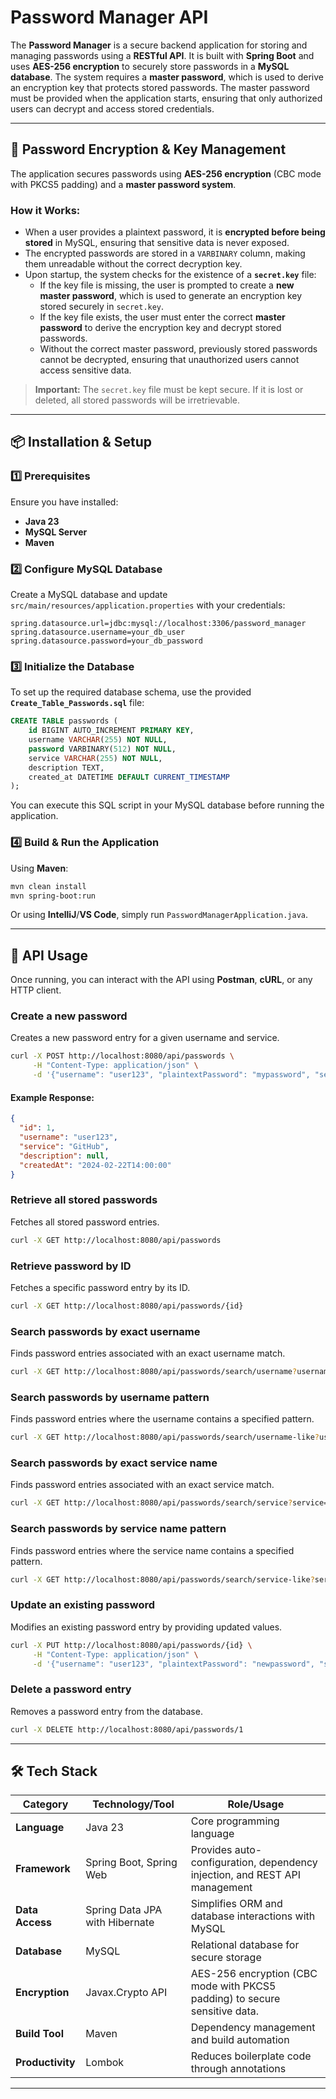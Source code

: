 # Password Manager API

The **Password Manager** is a secure backend application for storing and managing passwords using a **RESTful API**. It is built with **Spring Boot** and uses **AES-256 encryption** to securely store passwords in a **MySQL database**. The system requires a **master password**, which is used to derive an encryption key that protects stored passwords. The master password must be provided when the application starts, ensuring that only authorized users can decrypt and access stored credentials.

---

## 🔐 Password Encryption & Key Management

The application secures passwords using **AES-256 encryption** (CBC mode with PKCS5 padding) and a **master password system**.

### **How it Works:**
- When a user provides a plaintext password, it is **encrypted before being stored** in MySQL, ensuring that sensitive data is never exposed.
- The encrypted passwords are stored in a `VARBINARY` column, making them unreadable without the correct decryption key.
- Upon startup, the system checks for the existence of a **`secret.key`** file:
    - If the key file is missing, the user is prompted to create a **new master password**, which is used to generate an encryption key stored securely in `secret.key`.
    - If the key file exists, the user must enter the correct **master password** to derive the encryption key and decrypt stored passwords.
    - Without the correct master password, previously stored passwords cannot be decrypted, ensuring that unauthorized users cannot access sensitive data.

> **Important:** The `secret.key` file must be kept secure. If it is lost or deleted, all stored passwords will be irretrievable.

---

## 📦 Installation & Setup

### **1️⃣ Prerequisites**

Ensure you have installed:

- **Java 23**
- **MySQL Server**
- **Maven**

### **2️⃣ Configure MySQL Database**

Create a MySQL database and update `src/main/resources/application.properties` with your credentials:

```properties
spring.datasource.url=jdbc:mysql://localhost:3306/password_manager
spring.datasource.username=your_db_user
spring.datasource.password=your_db_password
```



### **3️⃣ Initialize the Database**

To set up the required database schema, use the provided **`Create_Table_Passwords.sql`** file:

```sql
CREATE TABLE passwords (
    id BIGINT AUTO_INCREMENT PRIMARY KEY,
    username VARCHAR(255) NOT NULL,
    password VARBINARY(512) NOT NULL,
    service VARCHAR(255) NOT NULL,
    description TEXT,
    created_at DATETIME DEFAULT CURRENT_TIMESTAMP
);
```

You can execute this SQL script in your MySQL database before running the application.

### **4️⃣ Build & Run the Application**

Using **Maven**:

```bash
mvn clean install
mvn spring-boot:run
```

Or using **IntelliJ**/**VS Code**, simply run `PasswordManagerApplication.java`.

---

## 📡 API Usage

Once running, you can interact with the API using **Postman**, **cURL**, or any HTTP client.

### **Create a new password**
Creates a new password entry for a given username and service.
```bash
curl -X POST http://localhost:8080/api/passwords \
     -H "Content-Type: application/json" \
     -d '{"username": "user123", "plaintextPassword": "mypassword", "service": "GitHub"}'
```
#### Example Response:
```json
{
  "id": 1,
  "username": "user123",
  "service": "GitHub",
  "description": null,
  "createdAt": "2024-02-22T14:00:00"
}
```

### **Retrieve all stored passwords**
Fetches all stored password entries.
```bash
curl -X GET http://localhost:8080/api/passwords
```

### **Retrieve password by ID**
Fetches a specific password entry by its ID.
```bash
curl -X GET http://localhost:8080/api/passwords/{id}
```

### **Search passwords by exact username**
Finds password entries associated with an exact username match.
```bash
curl -X GET http://localhost:8080/api/passwords/search/username?username=user123
```

### **Search passwords by username pattern**
Finds password entries where the username contains a specified pattern.
```bash
curl -X GET http://localhost:8080/api/passwords/search/username-like?usernamePattern=%partialName%
```

### **Search passwords by exact service name**
Finds password entries associated with an exact service match.
```bash
curl -X GET http://localhost:8080/api/passwords/search/service?service=GitHub
```

### **Search passwords by service name pattern**
Finds password entries where the service name contains a specified pattern.
```bash
curl -X GET http://localhost:8080/api/passwords/search/service-like?servicePattern=%partialService%
```

### **Update an existing password**
Modifies an existing password entry by providing updated values.
```bash
curl -X PUT http://localhost:8080/api/passwords/{id} \
     -H "Content-Type: application/json" \
     -d '{"username": "user123", "plaintextPassword": "newpassword", "service": "GitHub"}'
```

### **Delete a password entry**
Removes a password entry from the database.
```bash
curl -X DELETE http://localhost:8080/api/passwords/1
```

---

## 🛠️ Tech Stack

| Category         | Technology/Tool                | Role/Usage                                                     |
| ---------------- |--------------------------------| -------------------------------------------------------------- |
| **Language**     | Java 23                       | Core programming language                                      |
| **Framework**    | Spring Boot, Spring Web        | Provides auto-configuration, dependency injection, and REST API management |
| **Data Access**  | Spring Data JPA with Hibernate | Simplifies ORM and database interactions with MySQL            |
| **Database**     | MySQL                          | Relational database for secure storage                         |
| **Encryption**   | Javax.Crypto API    | AES-256 encryption (CBC mode with PKCS5 padding) to secure sensitive data.         |
| **Build Tool**   | Maven                          | Dependency management and build automation                     |
| **Productivity** | Lombok                         | Reduces boilerplate code through annotations                    |

---

